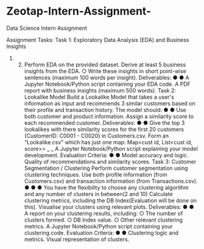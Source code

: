 # Zeotap-Intern-Assignment-
Data Science Intern Assignment

Assignment Tasks:
Task 1: Exploratory Data Analysis (EDA) and Business Insights
1. 2. Perform EDA on the provided dataset.
Derive at least 5 business insights from the EDA.
○
Write these insights in short point-wise sentences (maximum 100 words per
insight).
Deliverables:
●
●
A Jupyter Notebook/Python script containing your EDA code.
A PDF report with business insights (maximum 500 words).
Task 2: Lookalike Model
Build a Lookalike Model that takes a user's information as input and recommends 3 similar
customers based on their profile and transaction history. The model should:
●
●
Use both customer and product information.
Assign a similarity score to each recommended customer.
Deliverables:
●
●
Give the top 3 lookalikes with there similarity scores for the first 20 customers
(CustomerID: C0001 - C0020) in Customers.csv. Form an “Lookalike.csv” which has
just one map: Map<cust
id, List<cust
id, score>>
_
_
A Jupyter Notebook/Python script explaining your model development.
Evaluation Criteria:
●
●
Model accuracy and logic.
Quality of recommendations and similarity scores.
Task 3: Customer Segmentation / Clustering
Perform customer segmentation using clustering techniques. Use both profile information
(from Customers.csv) and transaction information (from Transactions.csv).
●
●
●
You have the flexibility to choose any clustering algorithm and any number of clusters in
between(2 and 10)
Calculate clustering metrics, including the DB Index(Evaluation will be done on this).
Visualise your clusters using relevant plots.
Deliverables:
●
●
A report on your clustering results, including:
○
The number of clusters formed.
○
DB Index value.
○
Other relevant clustering metrics.
A Jupyter Notebook/Python script containing your clustering code.
Evaluation Criteria:
●
●
Clustering logic and metrics.
Visual representation of clusters.
